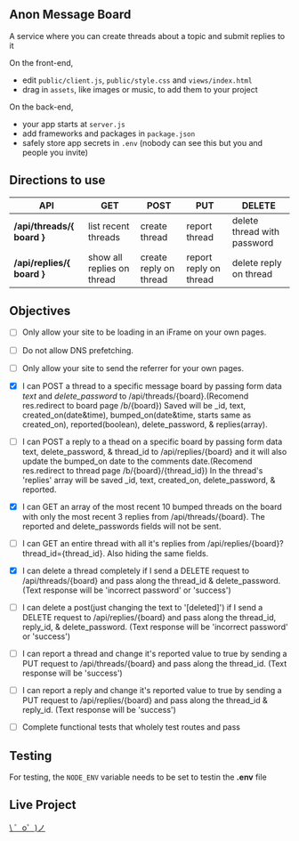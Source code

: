 Anon Message Board
------
A service where you can create threads about a topic and submit replies to it

On the front-end,
- edit `public/client.js`, `public/style.css` and `views/index.html`
- drag in `assets`, like images or music, to add them to your project

On the back-end,
- your app starts at `server.js`
- add frameworks and packages in `package.json`
- safely store app secrets in `.env` (nobody can see this but you and people you invite)


Directions to use
-------------------

**API** | **GET** | **POST** | **PUT** | **DELETE**
-------- | --------- | ---------- | -------- | --------
**/api/threads/{ board }** | list recent threads | create thread | report thread | delete thread with password
**/api/replies/{ board }** | show all replies on thread | create reply on thread | report reply on thread | delete reply on thread



Objectives
-------------------
- [ ] Only allow your site to be loading in an iFrame on your own pages.
- [ ] Do not allow DNS prefetching.
- [ ] Only allow your site to send the referrer for your own pages.
- [x] I can POST a thread to a specific message board by passing form data *text* and *delete_password* to /api/threads/{board}.(Recomend res.redirect to board page /b/{board}) Saved will be _id, text, created_on(date&time), bumped_on(date&time, starts same as created_on), reported(boolean), delete_password, & replies(array).
- [ ] I can POST a reply to a thead on a specific board by passing form data text, delete_password, & thread_id to /api/replies/{board} and it will also update the bumped_on date to the comments date.(Recomend res.redirect to thread page /b/{board}/{thread_id}) In the thread's 'replies' array will be saved _id, text, created_on, delete_password, & reported.
- [x] I can GET an array of the most recent 10 bumped threads on the board with only the most recent 3 replies from /api/threads/{board}. The reported and delete_passwords fields will not be sent.
- [ ] I can GET an entire thread with all it's replies from /api/replies/{board}?thread_id={thread_id}. Also hiding the same fields.
- [x] I can delete a thread completely if I send a DELETE request to /api/threads/{board} and pass along the thread_id & delete_password. (Text response will be 'incorrect password' or 'success')
- [ ] I can delete a post(just changing the text to '[deleted]') if I send a DELETE request to /api/replies/{board} and pass along the thread_id, reply_id, & delete_password. (Text response will be 'incorrect password' or 'success')
- [ ] I can report a thread and change it's reported value to true by sending a PUT request to /api/threads/{board} and pass along the thread_id. (Text response will be 'success')
- [ ] I can report a reply and change it's reported value to true by sending a PUT request to /api/replies/{board} and pass along the thread_id & reply_id. (Text response will be 'success')
- [ ] Complete functional tests that wholely test routes and pass


Testing
-------------------
For testing, the ```NODE_ENV``` variable needs to be set to testin the **.env** file


Live Project
-------------------
[\ ゜o゜)ノ](https://get-me-boards.glitch.me)
